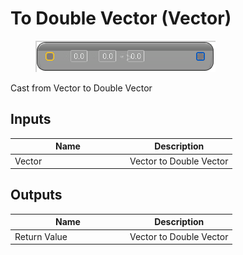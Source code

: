 # To Double Vector (Vector)

<div align="left" data-full-width="false">

<figure><img src="To_Double_Vector_(Vector).png" alt=""><figcaption></figcaption></figure>

</div>

Cast from Vector to Double Vector

## Inputs

<table>
<thead><tr><th width="170">Name</th><th>Description</th></tr></thead>
<tbody>
<tr><td>Vector</td><td>Vector to Double Vector</td></tr>
</tbody>
</table>

## Outputs

<table>
<thead><tr><th width="170">Name</th><th>Description</th></tr></thead>
<tbody>
<tr><td>Return Value</td><td>Vector to Double Vector</td></tr>
</tbody>
</table>